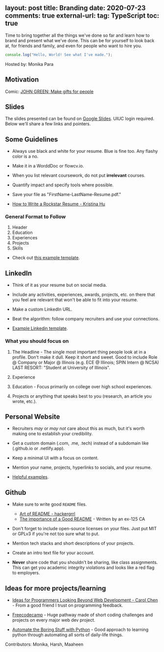 layout: post
title: Branding
date: 2020-07-23
comments: true
external-url:
tag: TypeScript
toc: true
---

<!-- markdownlint-disable MD004 MD009 MD014 MD024 MD040 -->

Time to bring together all the things we've done so far and learn how to brand and present what we've done. This can be for yourself to look back at, for friends and family, and even for people who want to hire you.

```js
console.log("Hello, World! See what I've made.");
```

Hosted by: Monika Para

## Motivation

Comic: [JOHN GREEN: Make gifts for people](http://www.zenpencils.com/comic/119-john-green-make-gifts-for-people/)

## Slides

The slides presented can be found on [Google Slides](https://docs.google.com/presentation/d/18wXPTgFFUEXXrfrd1s4wzhNz1descj25JfHJMWevGMg/edit?usp=sharing). UIUC login required. Below we'll share a few links and pointers.

## Some Guidelines

* Always use black and white for your resume. Blue is fine too. Any flashy color is a no.

* Make it in a WorddDoc or flowcv.io.

* When you list relevant coursework, do not put **irrelevant** courses.

* Quantify impact and specify tools where possible.

* Save your file as "FirstName-LastName-Resume.pdf."

* [How to Write a Rockstar Resume - Kristina Hu](https://kristina.substack.com/p/how-to-write-a-rockstar-resume-free)

### General Format to Follow

1. Header
2. Education
3. Experiences
4. Projects
5. Skills

* Check out [this example template](https://drive.google.com/file/d/1tDdjZMFJFqp0CnYoECQn0AechdkP_xb6/view).

## LinkedIn

* Think of it as your resume but on social media.

* Include any activities, experiences, awards, projects, etc. on there that you feel are relevant that won't be able to fit into your resume.

* Make a custom LinkedIn URL.

* Beat the algorithm: follow company recruiters and use your connections.

* [Example Linkedin template](https://www.linkedin.com/in/wonsulting-wendy/).

### What you should focus on

1. The Headline - The single most important thing people look at in a profile. Don't make it dull. Keep it short and sweet.
Good to include Role @ Company or Major @ Illinois (e.g. ECE @ Illinois; SPIN Intern @ NCSA)
LAST RESORT: "Student at University of Illinois".

2. Experience

3. Education - Focus primarily on college over high school experiences.

4. Projects or anything that speaks best to you (research, an article you wrote, etc.).

## Personal Website

* Recruiters _may_ or _may not_ care about this as much, but it's worth making one to establish your credibility. 

* Get a custom domain (.com, .me, .tech) instead of a subdomain like (.github.io or .netlify.app).

* Keep a minimal UI with a focus on content.

* Mention your name, projects, hyperlinks to socials, and your resume.

* [Helpful examples](https://dev.to/jatinrao/20-developer-portfolios-for-inspiration-2k06).

## Github

* Make sure to write good `README` files.
  - [Art of README - hackergrrl](https://github.com/hackergrrl/art-of-readme)
  - [The importance of a Good README](https://daviskeene.com/blog/posts/?post=importance-of-readme) - Written by an ex-125 CA 

* Don't forget to include open-source licenses on your files. Just put MIT or GPLv3 if you're not too sure what to put.

* Mention tech stacks and short descriptions of your projects.

* Create an intro text file for your account.

* **Never** share code that you shouldn't be sharing, like class assignments. This can get you academic integrity violations and looks like a red flag to employers.

## Ideas for more projects/learning

* [Ideas for Programmers Looking Beyond Web Development - Carol Chen](https://carolchen.me/blog/tech/past-webdev/) - From a good friend I trust on programming feedback.

* [Freecodecamp](https://www.freecodecamp.org/) - Huge pathway made of short coding challenges and projects on every major web dev project. 

* [Automate the Boring Stuff with Python](https://automatetheboringstuff.com/) - Good approach to learning python through automating all sorts of daily-life things.

Contributors: Monika, Harsh, Maaheen
